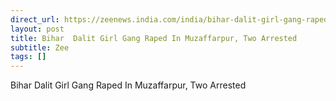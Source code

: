 ```yaml
---
direct_url: https://zeenews.india.com/india/bihar-dalit-girl-gang-raped-in-muzaffarpur-two-arrested-2938216.html
layout: post
title: Bihar  Dalit Girl Gang Raped In Muzaffarpur, Two Arrested
subtitle: Zee
tags: []
---
```


Bihar  Dalit Girl Gang Raped In Muzaffarpur, Two Arrested
